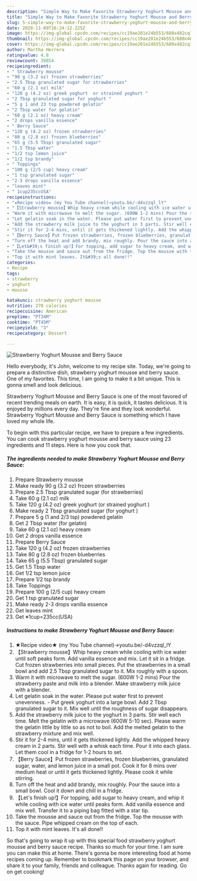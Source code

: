 ```yaml
---
description: "Simple Way to Make Favorite Strawberry Yoghurt Mousse and Berry Sauce"
title: "Simple Way to Make Favorite Strawberry Yoghurt Mousse and Berry Sauce"
slug: 5-simple-way-to-make-favorite-strawberry-yoghurt-mousse-and-berry-sauce
date: 2020-11-09T16:24:12.225Z
image: https://img-global.cpcdn.com/recipes/cc19ae201e24b553/680x482cq70/strawberry-yoghurt-mousse-and-berry-sauce-recipe-main-photo.jpg
thumbnail: https://img-global.cpcdn.com/recipes/cc19ae201e24b553/680x482cq70/strawberry-yoghurt-mousse-and-berry-sauce-recipe-main-photo.jpg
cover: https://img-global.cpcdn.com/recipes/cc19ae201e24b553/680x482cq70/strawberry-yoghurt-mousse-and-berry-sauce-recipe-main-photo.jpg
author: Martha Herrera
ratingvalue: 4.8
reviewcount: 39854
recipeingredient:
- " Strawberry mousse"
- "90 g (3.2 oz) frozen strawberries"
- "2.5 Tbsp granulated sugar for strawberries"
- "60 g (2.1 oz) milk"
- "120 g (4.2 oz) greek yoghurt  or strained yoghurt "
- "2 Tbsp granulated sugar for yoghurt "
- "5 g 1 and 23 tsp powdered gelatin"
- "2 Tbsp water for gelatin"
- "60 g (2.1 oz) heavy cream"
- "2 drops vanilla essence"
- " Berry Sauce"
- "120 g (4.2 oz) frozen strawberries"
- "80 g (2.8 oz) frozen blueberries"
- "65 g (5.5 Tbsp) granulated sugar"
- "1.5 Tbsp water"
- "1/2 tsp lemon juice"
- "1/2 tsp brandy"
- " Toppings"
- "100 g (2/5 cup) heavy cream"
- "1 tsp granulated sugar"
- "2-3 drops vanilla essence"
- "leaves mint"
- " 1cup235ccUSA"
recipeinstructions:
- "★Recipe video★ (my You Tube channel)→youtu.be/-d4vzzql_lY"
- "【Strawberry mousse】Whip heavy cream while cooling with ice water until soft peaks form. Add vanilla essence and mix. Let it sit in a fridge. Cut frozen strawberries into small pieces. Put the strawberries in a small bowl and add 2.5 Tbsp granulated sugar to it. Mix roughly with a spoon."
- "Warm it with microwave to melt the sugar. (600W 1-2 mins) Pour the strawberry paste and milk into a blender. Make strawberry milk juice with a blender."
- "Let gelatin soak in the water. Please put water first to prevent unevenness.  Put greek yoghurt into a large bowl. Add 2 Tbsp granulated sugar to it. Mix well until the roughness of sugar disappears."
- "Add the strawberry milk juice to the yoghurt in 3 parts. Stir well each time. Melt the gelatin with a microwave (600W 5-10 sec). Please warm the gelatin little by little so as not to boil. Add the melted gelatin to the strawberry mixture and mix well."
- "Stir it for 2-4 mins, until it gets thickened lightly. Add the whipped heavy cream in 2 parts. Stir well with a whisk each time. Pour it into each glass. Let them cool in a fridge for 1-2 hours to set."
- "【Berry Sauce】Put frozen strawberries, frozen blueberries, granulated sugar, water, and lemon juice in a small pot. Cook it for 8 mins over medium heat or until it gets thickened lightly. Please cook it while stirring."
- "Turn off the heat and add brandy, mix roughly. Pour the sauce into a small bowl. Cool it down and chill in a fridge."
- "【Let&#39;s finish up!】For topping, add sugar to heavy cream, and whip it while cooling with ice water until peaks form. Add vanilla essence and mix well. Transfer it to a piping bag fitted with a star tip."
- "Take the mousse and sauce out from the fridge. Top the mousse with the sauce. Pipe whipped cream on the top of each."
- "Top it with mint leaves. It&#39;s all done!!"
categories:
- Recipe
tags:
- strawberry
- yoghurt
- mousse

katakunci: strawberry yoghurt mousse 
nutrition: 270 calories
recipecuisine: American
preptime: "PT34M"
cooktime: "PT45M"
recipeyield: "3"
recipecategory: Dessert

---
```



![Strawberry Yoghurt Mousse and Berry Sauce](https://img-global.cpcdn.com/recipes/cc19ae201e24b553/680x482cq70/strawberry-yoghurt-mousse-and-berry-sauce-recipe-main-photo.jpg)

Hello everybody, it's John, welcome to my recipe site. Today, we're going to prepare a distinctive dish, strawberry yoghurt mousse and berry sauce. One of my favorites. This time, I am going to make it a bit unique. This is gonna smell and look delicious.



Strawberry Yoghurt Mousse and Berry Sauce is one of the most favored of recent trending meals on earth. It is easy, it is quick, it tastes delicious. It is enjoyed by millions every day. They're fine and they look wonderful. Strawberry Yoghurt Mousse and Berry Sauce is something which I have loved my whole life.


To begin with this particular recipe, we have to prepare a few ingredients. You can cook strawberry yoghurt mousse and berry sauce using 23 ingredients and 11 steps. Here is how you cook that.

<!--inarticleads1-->

##### The ingredients needed to make Strawberry Yoghurt Mousse and Berry Sauce:

1. Prepare  Strawberry mousse
1. Make ready 90 g (3.2 oz) frozen strawberries
1. Prepare 2.5 Tbsp granulated sugar (for strawberries)
1. Take 60 g (2.1 oz) milk
1. Take 120 g (4.2 oz) greek yoghurt  (or strained yoghurt )
1. Make ready 2 Tbsp granulated sugar (for yoghurt )
1. Prepare 5 g (1 and 2/3 tsp) powdered gelatin
1. Get 2 Tbsp water (for gelatin)
1. Take 60 g (2.1 oz) heavy cream
1. Get 2 drops vanilla essence
1. Prepare  Berry Sauce
1. Take 120 g (4.2 oz) frozen strawberries
1. Take 80 g (2.8 oz) frozen blueberries
1. Take 65 g (5.5 Tbsp) granulated sugar
1. Get 1.5 Tbsp water
1. Get 1/2 tsp lemon juice
1. Prepare 1/2 tsp brandy
1. Take  Toppings
1. Prepare 100 g (2/5 cup) heavy cream
1. Get 1 tsp granulated sugar
1. Make ready 2-3 drops vanilla essence
1. Get leaves mint
1. Get  ※1cup=235cc(USA)




<!--inarticleads2-->

##### Instructions to make Strawberry Yoghurt Mousse and Berry Sauce:

1. ★Recipe video★ (my You Tube channel)→youtu.be/-d4vzzql_lY
1. 【Strawberry mousse】Whip heavy cream while cooling with ice water until soft peaks form. Add vanilla essence and mix. Let it sit in a fridge. Cut frozen strawberries into small pieces. Put the strawberries in a small bowl and add 2.5 Tbsp granulated sugar to it. Mix roughly with a spoon.
1. Warm it with microwave to melt the sugar. (600W 1-2 mins) Pour the strawberry paste and milk into a blender. Make strawberry milk juice with a blender.
1. Let gelatin soak in the water. Please put water first to prevent unevenness. -  Put greek yoghurt into a large bowl. Add 2 Tbsp granulated sugar to it. Mix well until the roughness of sugar disappears.
1. Add the strawberry milk juice to the yoghurt in 3 parts. Stir well each time. Melt the gelatin with a microwave (600W 5-10 sec). Please warm the gelatin little by little so as not to boil. Add the melted gelatin to the strawberry mixture and mix well.
1. Stir it for 2-4 mins, until it gets thickened lightly. Add the whipped heavy cream in 2 parts. Stir well with a whisk each time. Pour it into each glass. Let them cool in a fridge for 1-2 hours to set.
1. 【Berry Sauce】Put frozen strawberries, frozen blueberries, granulated sugar, water, and lemon juice in a small pot. Cook it for 8 mins over medium heat or until it gets thickened lightly. Please cook it while stirring.
1. Turn off the heat and add brandy, mix roughly. Pour the sauce into a small bowl. Cool it down and chill in a fridge.
1. 【Let&#39;s finish up!】For topping, add sugar to heavy cream, and whip it while cooling with ice water until peaks form. Add vanilla essence and mix well. Transfer it to a piping bag fitted with a star tip.
1. Take the mousse and sauce out from the fridge. Top the mousse with the sauce. Pipe whipped cream on the top of each.
1. Top it with mint leaves. It&#39;s all done!!




So that's going to wrap it up with this special food strawberry yoghurt mousse and berry sauce recipe. Thanks so much for your time. I am sure you can make this at home. There's gonna be more interesting food at home recipes coming up. Remember to bookmark this page on your browser, and share it to your family, friends and colleague. Thanks again for reading. Go on get cooking!
